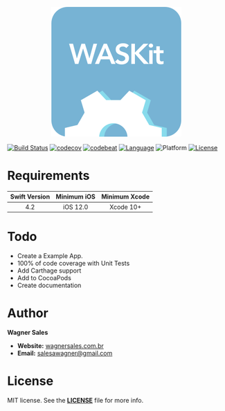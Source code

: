 <p align="center"><img src="_files/Documentation/Logo.png" alt="waschat Banner"></p>

[![Build Status](https://travis-ci.org/salesawagner/WASKit.svg?branch=master&style=flat)](https://travis-ci.org/salesawagner/waskit)
[![codecov](https://codecov.io/gh/salesawagner/waskit/branch/master/graph/badge.svg?style=flat)](https://codecov.io/gh/salesawagner/waskit)
[![codebeat](https://codebeat.co/badges/fbf6c9f7-7508-4c66-8758-f440e5e1a6f3?style=flat)](https://codebeat.co/projects/github-com-salesawagner-waskit)
[![Language](https://img.shields.io/badge/language-Swift%203.0-orange.svg?style=flat)](https://developer.apple.com/swift/)
![Platform](https://img.shields.io/badge/platform-iOS-ffc713.svg?style=flat)
[![License](https://img.shields.io/badge/license-MIT-lightgrey.svg?style=flat)](https://github.com/salesawagner/waschat/blob/master/LICENSE)

Requirements
=====================
| Swift Version | Minimum iOS  | Minimum Xcode  |
|:--------------------:|:---------------------------:|:----------------------------:|
| 4.2 | iOS 12.0 | Xcode 10+ |

Todo
====
- Create a Example App.
- 100% of code coverage with Unit Tests
- Add Carthage support
- Add to CocoaPods
- Create documentation

Author
==================
**Wagner Sales**

- **Website:** <a href="http://www.wagnersales.com.br">wagnersales.com.br</a>
- **Email:** <a href="mailto:salesawagner@gmail.com">salesawagner@gmail.com</a>

License
================
MIT license. See the **[LICENSE](https://github.com/salesawagner/waschat/blob/master/LICENSE)** file for more info.
